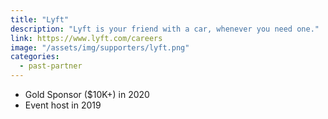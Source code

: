 ```yaml
---
title: "Lyft"
description: "Lyft is your friend with a car, whenever you need one."
link: https://www.lyft.com/careers
image: "/assets/img/supporters/lyft.png"
categories:
  - past-partner
---
```


- Gold Sponsor ($10K+) in 2020
- Event host in 2019